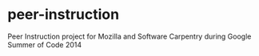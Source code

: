 peer-instruction
================

Peer Instruction project for Mozilla and Software Carpentry during Google Summer of Code 2014
